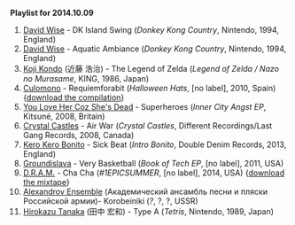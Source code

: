 **Playlist for 2014.10.09**

1. [David Wise](http://musicbrainz.org/artist/ae29aae4-abfb-4609-8f54-417b1f4d64cc) - DK Island Swing (_Donkey Kong Country_, Nintendo, 1994, England)
1. [David Wise](http://musicbrainz.org/artist/ae29aae4-abfb-4609-8f54-417b1f4d64cc) - Aquatic Ambiance (_Donkey Kong Country_, Nintendo, 1994, England)
1. [Koji Kondo](http://musicbrainz.org/artist/c376498a-cdf6-422b-9055-3fce84424402) (近藤 浩治) - The Legend of Zelda  (_Legend of Zelda / Nazo no Murasame_, KING, 1986, Japan)
1. [Culomono](http://musicbrainz.org/artist/87f9d40f-fe39-4698-b721-0486ceb61a5e) - Requiemforabit (_Halloween Hats_, [no label], 2010, Spain) {[download the compilation](http://www.mediafire.com/download/ez6q244hjscjd49/Halloween+Hats+Comp.+2010.zip)}
1. [You Love Her Coz She's Dead](http://musicbrainz.org/artist/5b61183f-2dfd-4b08-aa7f-7b6c2b68d658) - Superheroes (_Inner City Angst EP_, Kitsuné, 2008, Britain)
1. [Crystal Castles](http://musicbrainz.org/artist/b1570544-93ab-4b2b-8398-131735394202) - Air War (_Crystal Castles_, Different Recordings/Last Gang Records, 2008, Canada)
1. [Kero Kero Bonito](http://musicbrainz.org/artist/5e284bdc-3774-41dc-b5e2-b125d0349acf) - Sick Beat (_Intro Bonito_, Double Denim Records, 2013, England)
1. [Groundislava](http://musicbrainz.org/artist/2de5c744-20e7-4a4a-a5a0-f42ac8af229f) - Very Basketball  (_Book of Tech EP_, [no label], 2011, USA)
1. [D.R.A.M.](https://musicbrainz.org/artist/6247d69d-426f-440f-97e0-74a9a0b00358) - Cha Cha (_#1EPICSUMMER_, [no label], 2014, USA) {[download the mixtape](http://www.mediafire.com/download/2dy5371o78fw9da/DRAM+-+%231EPICSUMMER.zip)}
1. [Alexandrov Ensemble](http://musicbrainz.org/artist/4f6654b3-0ae3-44bc-9bed-e9477446beab) (Академический ансамбль песни и пляски Российской армии)- Korobeiniki (_?_, ?, ?, USSR)
1. [Hirokazu Tanaka](http://musicbrainz.org/artist/62bc7b78-0b20-4055-9791-9f051006b364) (田中 宏和) - Type A (_Tetris_, Nintendo, 1989, Japan)